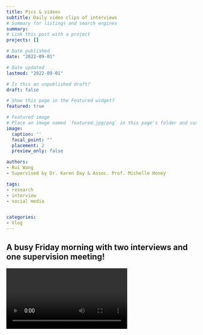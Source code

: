 ```yaml
---
title: Pics & videos
subtitle: Daily video clips of interviews
# Summary for listings and search engines
summary: 
# Link this post with a project
projects: []

# Date published
date: "2022-09-01"

# Date updated
lastmod: "2022-09-01"

# Is this an unpublished draft?
draft: false

# Show this page in the Featured widget?
featured: true

# Featured image
# Place an image named `featured.jpg/png` in this page's folder and customize its options here.
image:
  caption: ''
  focal_point: ""
  placement: 2
  preview_only: false

authors:
- Rui Wang
- Supervised by Dr. Karen Day & Assoc. Prof. Michelle Honey

tags:
- research
- interview
- social media


categories:
- Vlog
---
```


## A busy Friday morning with two interviews and one supervision meeting!


<video width="320" controls="yes">
  <source src="my_video.mp4" type="video/mp4">


If you would like to participate in this research, just follow [**this link**](https://auckland.au1.qualtrics.com/jfe/form/SV_bOfETKNZCCuHHjo) to find more information and complete the registration. Thank you!